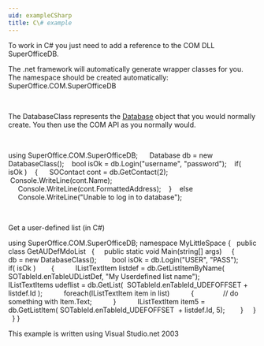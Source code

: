 ```yaml
---
uid: exampleCSharp
title: C\# example
---
```


To work in C\# you just need to add a reference to the COM DLL SuperOfficeDB.

The .net framework will automatically generate wrapper classes for you. The namespace should be created automatically: SuperOffice.COM.SuperOfficeDB

 

The DatabaseClass represents the [Database](SUPEROFFICEDBLib~Database.md) object that you would normally create. You then use the COM API as you normally would.

 

using SuperOffice.COM.SuperOfficeDB;  
   Database db = new DatabaseClass();
   bool isOk = db.Login("username", "password");
   if( isOk )
   {
     SOContact cont = db.GetContact(2);
     Console.WriteLine(cont.Name);
     Console.WriteLine(cont.FormattedAddress);
   }
   else
     Console.WriteLine("Unable to log in to database");

 

<span lang="EN-US" lang="EN-US">Get a user-defined list (in C\#)</span>

using SuperOffice.COM.SuperOfficeDB;
namespace MyLittleSpace
{
  public class GetAUDefMdoList
  {
    public static void Main(string\[\] args)
    {
       db = new DatabaseClass();
       bool isOk = db.Login("USER", "PASS");
       if( isOk )
       {
          IListTextItem listdef = db.GetListItemByName( SOTableId.enTableUDListDef, "My Userdefined list name");
          IListTextItems udeflist = db.GetList(  SOTableId.enTableId\_UDEFOFFSET + listdef.Id );
          foreach(IListTextItem item in list)
          {
              // do something with Item.Text;
          }
          IListTextItem item5 = db.GetListItem( SOTableId.enTableId\_UDEFOFFSET  + listdef.Id, 5);
       }
    }
  }
}

This example is written using Visual Studio.net 2003